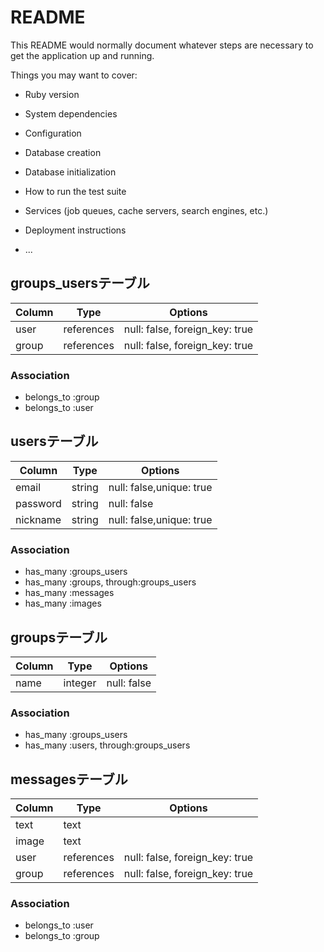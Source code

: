 # README

This README would normally document whatever steps are necessary to get the
application up and running.

Things you may want to cover:

* Ruby version

* System dependencies

* Configuration

* Database creation

* Database initialization

* How to run the test suite

* Services (job queues, cache servers, search engines, etc.)

* Deployment instructions

* ...

## groups_usersテーブル

|Column|Type|Options|
|------|----|-------|
|user|references|null: false, foreign_key: true|
|group|references|null: false, foreign_key: true|

### Association
- belongs_to :group
- belongs_to :user

## usersテーブル

|Column|Type|Options|
|------|----|-------|
|email|string|null: false,unique: true|
|password|string|null: false|
|nickname|string|null: false,unique: true|

### Association
- has_many :groups_users
- has_many :groups, through:groups_users
- has_many :messages
- has_many :images

## groupsテーブル

|Column|Type|Options|
|------|----|-------|
|name|integer|null: false|

### Association
- has_many :groups_users
- has_many :users, through:groups_users

## messagesテーブル
|Column|Type|Options|
|------|----|-------|
|text|text||
|image|text||
|user|references|null: false, foreign_key: true|
|group|references|null: false, foreign_key: true|

### Association
- belongs_to :user
- belongs_to :group
